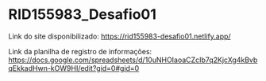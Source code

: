 # RID155983_Desafio01

Link do site disponibilizado: https://rid155983-desafio01.netlify.app/

Link da planilha de registro de informações: https://docs.google.com/spreadsheets/d/10uNHOIaoaCZcIb7q2KjcXg4kBvbqEkkadHwn-kOW9HI/edit?gid=0#gid=0
